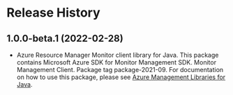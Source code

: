 # Release History

## 1.0.0-beta.1 (2022-02-28)

- Azure Resource Manager Monitor client library for Java. This package contains Microsoft Azure SDK for Monitor Management SDK. Monitor Management Client. Package tag package-2021-09. For documentation on how to use this package, please see [Azure Management Libraries for Java](https://aka.ms/azsdk/java/mgmt).
